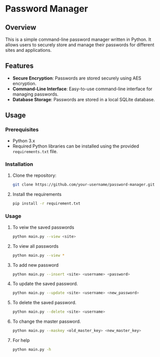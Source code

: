 # Password Manager

## Overview

This is a simple command-line password manager written in Python. It allows users to securely store and manage their passwords for different sites and applications.

## Features

- **Secure Encryption**: Passwords are stored securely using AES encryption.
- **Command-Line Interface**: Easy-to-use command-line interface for managing passwords.
- **Database Storage**: Passwords are stored in a local SQLite database.

## Usage

### Prerequisites

- Python 3.x
- Required Python libraries can be installed using the provided `requirements.txt` file.

### Installation

1. Clone the repository:

   ```bash
   git clone https://github.com/your-username/password-manager.git
2. Install the requirements
   ```bash
   pip install -r requirement.txt
### Usage
1. To veiw the saved passwords
   ```bash
   python main.py --view <site>
2. To view all passwords
    ```bash
   python main.py --view *

3. To add new password
    ```bash
   python main.py --insert <site> <username> <password>
4. To update the saved password.
   ```bash
   python main.py --update <site> <username> <new_password>
5. To delete the saved password.
   ```bash
   python main.py --delete <site> <username>
6. To change the  master password.
   ```bash
   python main.py --maskey <old_master_key> <new_master_key>
7. For help
   ```bash
   python main.py -h
   







